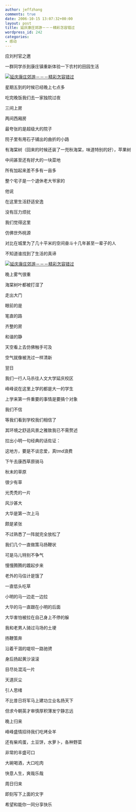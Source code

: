 ```yaml
---
author: jeffzhang
comments: true
date: 2006-10-15 13:07:32+00:00
layout: post
title: 延庆康庄郊游－－－精彩怎容错过
wordpress_id: 242
categories:
- 感动
---
```


[](http://photo.blog.sina.com.cn/showpic.html#blogid=57f943110100056w&url=http://static10.photo.sina.com.cn/orignal/57f943118a99177789409)[](http://photo.blog.sina.com.cn/showpic.html#blogid=57f943110100056w&url=http://static10.photo.sina.com.cn/orignal/57f943118a99177789409)[](http://photo.blog.sina.com.cn/showpic.html#blogid=57f943110100056w&url=http://static5.photo.sina.com.cn/orignal/57f9431131a4f7c33e9f4)应刘村官之邀

一群同学杀到康庄镇重新体验一下农村的田园生活

[![延庆康庄郊游－－－精彩怎容错过](http://simg.sinajs.cn/blog7style/images/common/sg_trans.gif)](http://photo.blog.sina.com.cn/showpic.html#blogid=57f943110100056w&url=http://static5.photo.sina.com.cn/orignal/57f9431131a4f7c33e9f4)

星期五到的时候已经晚上七点多

吃完晚饭我们去一家独院过夜

三间上房

两间西厢房

最夸张的是超级大的院子

院子里有用石子铺出的曲折的小路

有海棠树（回来的时候还装了一兜秋海棠，味道特别的好），苹果树

中间甚至还有好大的一块菜地

所有加起来差不多有一亩多

整个宅子是一个退休老大爷家的

他说

在这里生活舒适安逸

没有压力烦扰

我们觉得这里

仿佛世外桃源

对比在城里为了几十平米的空间奋斗十几年甚至一辈子的人

不知道谁找到了生活的真谛

[![延庆康庄郊游－－－精彩怎容错过](http://simg.sinajs.cn/blog7style/images/common/sg_trans.gif)](http://photo.blog.sina.com.cn/showpic.html#blogid=57f943110100056w&url=http://static10.photo.sina.com.cn/orignal/57f943118a99177789409)

晚上雾气很重

海棠树叶都被打湿了

走出大门

眼前的是

笔直的路

齐整的房

和谐的静

天空看上去仿佛触手可及

空气就像被洗过一样清新

翌日

我们一行人马杀往人文大学延庆校区

峰峰说在这里上学的都是大一的学生

上学来第一件重要的事情是要搞个对象

我们不信

等我们看到学校我们相信了

其环境之舒适风景之雅致我已不需赘述

拉出小明一句经典的话佐证：

这地方，要是不谈恋爱，真tmd浪费

下午去康西草原骑马

秋末的草原

很少有草

光秃秃的一片

风沙甚大

大华是第一次上马

颇是紧张

不过熟悉了一阵就完全放松了

我们几个一直做策马扬鞭状

可是马儿特别不争气

慢慢腾腾的踱起步来

老外的马估计是饿了

一直低头吃草

小明的马一边走一边拉

大华的马一直跟在小明的后面

大华害怕被拉在自己身上不停的躲

我和老男人骑过马场的土埂

扬鞭策奔

沿着干涸的堤坝一路驰骋

身后扬起黄沙滚滚

目尽处混沌一片

天道灰尘

引人思绪

不比昔日将军马上建功立业名扬天下

但求今朝英才审慎厚积薄发宁静志远

晚上归来

峰峰盛情招待我们吃烤全羊

还有柴鸡蛋，土豆饼，水萝卜，各种野菜

非常的丰盛可口

大碗喝酒，大口吃肉

快意人生，爽哉乐哉

周日归来

即刻写下上面的文字

希望和能你一同分享快乐

